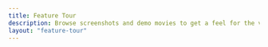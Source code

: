 ```yaml
---
title: Feature Tour
description: Browse screenshots and demo movies to get a feel for the various features of Guildflow.
layout: "feature-tour"
---
```


